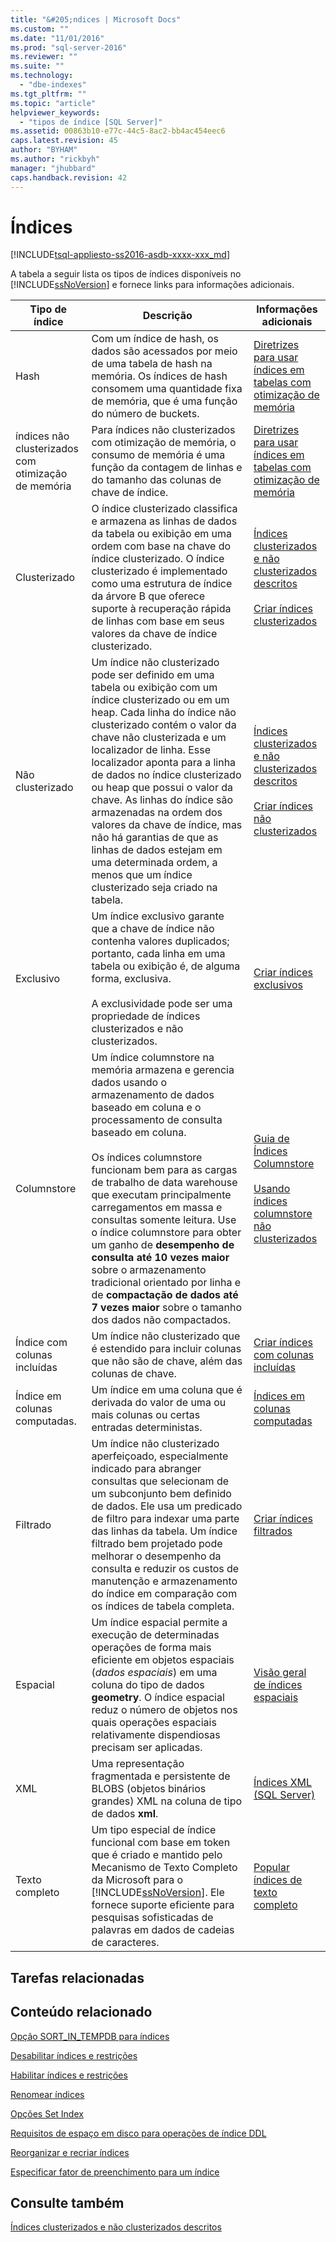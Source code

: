 ```yaml
---
title: "&#205;ndices | Microsoft Docs"
ms.custom: ""
ms.date: "11/01/2016"
ms.prod: "sql-server-2016"
ms.reviewer: ""
ms.suite: ""
ms.technology: 
  - "dbe-indexes"
ms.tgt_pltfrm: ""
ms.topic: "article"
helpviewer_keywords: 
  - "tipos de índice [SQL Server]"
ms.assetid: 00863b10-e77c-44c5-8ac2-bb4ac454eec6
caps.latest.revision: 45
author: "BYHAM"
ms.author: "rickbyh"
manager: "jhubbard"
caps.handback.revision: 42
---
```

# &#205;ndices
[!INCLUDE[tsql-appliesto-ss2016-asdb-xxxx-xxx_md](../../includes/tsql-appliesto-ss2016-asdb-xxxx-xxx-md.md)]

  A tabela a seguir lista os tipos de índices disponíveis no [!INCLUDE[ssNoVersion](../../includes/ssnoversion-md.md)] e fornece links para informações adicionais.  
  
|Tipo de índice|Descrição|Informações adicionais|  
|----------------|-----------------|----------------------------|  
|Hash|Com um índice de hash, os dados são acessados por meio de uma tabela de hash na memória. Os índices de hash consomem uma quantidade fixa de memória, que é uma função do número de buckets.|[Diretrizes para usar índices em tabelas com otimização de memória](../Topic/Guidelines%20for%20Using%20Indexes%20on%20Memory-Optimized%20Tables.md)|  
|índices não clusterizados com otimização de memória|Para índices não clusterizados com otimização de memória, o consumo de memória é uma função da contagem de linhas e do tamanho das colunas de chave de índice.|[Diretrizes para usar índices em tabelas com otimização de memória](../Topic/Guidelines%20for%20Using%20Indexes%20on%20Memory-Optimized%20Tables.md)|  
|Clusterizado|O índice clusterizado classifica e armazena as linhas de dados da tabela ou exibição em uma ordem com base na chave do índice clusterizado. O índice clusterizado é implementado como uma estrutura de índice da árvore B que oferece suporte à recuperação rápida de linhas com base em seus valores da chave de índice clusterizado.|[Índices clusterizados e não clusterizados descritos](../../relational-databases/indexes/clustered-and-nonclustered-indexes-described.md)<br /><br /> [Criar índices clusterizados](../../relational-databases/indexes/create-clustered-indexes.md)|  
|Não clusterizado|Um índice não clusterizado pode ser definido em uma tabela ou exibição com um índice clusterizado ou em um heap. Cada linha do índice não clusterizado contém o valor da chave não clusterizada e um localizador de linha. Esse localizador aponta para a linha de dados no índice clusterizado ou heap que possui o valor da chave. As linhas do índice são armazenadas na ordem dos valores da chave de índice, mas não há garantias de que as linhas de dados estejam em uma determinada ordem, a menos que um índice clusterizado seja criado na tabela.|[Índices clusterizados e não clusterizados descritos](../../relational-databases/indexes/clustered-and-nonclustered-indexes-described.md)<br /><br /> [Criar índices não clusterizados](../../relational-databases/indexes/create-nonclustered-indexes.md)|  
|Exclusivo|Um índice exclusivo garante que a chave de índice não contenha valores duplicados; portanto, cada linha em uma tabela ou exibição é, de alguma forma, exclusiva.<br /><br /> A exclusividade pode ser uma propriedade de índices clusterizados e não clusterizados.|[Criar índices exclusivos](../../relational-databases/indexes/create-unique-indexes.md)|  
|Columnstore|Um índice columnstore na memória armazena e gerencia dados usando o armazenamento de dados baseado em coluna e o processamento de consulta baseado em coluna.<br /><br /> Os índices columnstore funcionam bem para as cargas de trabalho de data warehouse que executam principalmente carregamentos em massa e consultas somente leitura. Use o índice columnstore para obter um ganho de **desempenho de consulta até 10 vezes maior** sobre o armazenamento tradicional orientado por linha e de **compactação de dados até 7 vezes maior** sobre o tamanho dos dados não compactados.|[Guia de Índices Columnstore](../Topic/Columnstore%20Indexes%20Guide.md)<br /><br /> [Usando índices columnstore não clusterizados](https://msdn.microsoft.com/en-us/library/dn589806.aspx)|  
|Índice com colunas incluídas|Um índice não clusterizado que é estendido para incluir colunas que não são de chave, além das colunas de chave.|[Criar índices com colunas incluídas](../../relational-databases/indexes/create-indexes-with-included-columns.md)|  
|Índice em colunas computadas.|Um índice em uma coluna que é derivada do valor de uma ou mais colunas ou certas entradas deterministas.|[Índices em colunas computadas](../../relational-databases/indexes/indexes-on-computed-columns.md)|  
|Filtrado|Um índice não clusterizado aperfeiçoado, especialmente indicado para abranger consultas que selecionam de um subconjunto bem definido de dados. Ele usa um predicado de filtro para indexar uma parte das linhas da tabela. Um índice filtrado bem projetado pode melhorar o desempenho da consulta e reduzir os custos de manutenção e armazenamento do índice em comparação com os índices de tabela completa.|[Criar índices filtrados](../../relational-databases/indexes/create-filtered-indexes.md)|  
|Espacial|Um índice espacial permite a execução de determinadas operações de forma mais eficiente em objetos espaciais (*dados espaciais*) em uma coluna do tipo de dados **geometry**. O índice espacial reduz o número de objetos nos quais operações espaciais relativamente dispendiosas precisam ser aplicadas.|[Visão geral de índices espaciais](../../relational-databases/spatial/spatial-indexes-overview.md)|  
|XML|Uma representação fragmentada e persistente de BLOBS (objetos binários grandes) XML na coluna de tipo de dados **xml**.|[Índices XML &#40;SQL Server&#41;](../../relational-databases/xml/xml-indexes-sql-server.md)|  
|Texto completo|Um tipo especial de índice funcional com base em token que é criado e mantido pelo Mecanismo de Texto Completo da Microsoft para o [!INCLUDE[ssNoVersion](../../includes/ssnoversion-md.md)]. Ele fornece suporte eficiente para pesquisas sofisticadas de palavras em dados de cadeias de caracteres.|[Popular índices de texto completo](../../relational-databases/search/populate-full-text-indexes.md)|  
  
## Tarefas relacionadas  
  
## Conteúdo relacionado  
 [Opção SORT_IN_TEMPDB para índices](../../relational-databases/indexes/sort-in-tempdb-option-for-indexes.md)  
  
 [Desabilitar índices e restrições](../../relational-databases/indexes/disable-indexes-and-constraints.md)  
  
 [Habilitar índices e restrições](../../relational-databases/indexes/enable-indexes-and-constraints.md)  
  
 [Renomear índices](../../relational-databases/indexes/rename-indexes.md)  
  
 [Opções Set Index](../../relational-databases/indexes/set-index-options.md)  
  
 [Requisitos de espaço em disco para operações de índice DDL](../../relational-databases/indexes/disk-space-requirements-for-index-ddl-operations.md)  
  
 [Reorganizar e recriar índices](../../relational-databases/indexes/reorganize-and-rebuild-indexes.md)  
  
 [Especificar fator de preenchimento para um índice](../../relational-databases/indexes/specify-fill-factor-for-an-index.md)  
  
## Consulte também  
 [Índices clusterizados e não clusterizados descritos](../../relational-databases/indexes/clustered-and-nonclustered-indexes-described.md)  
  
  